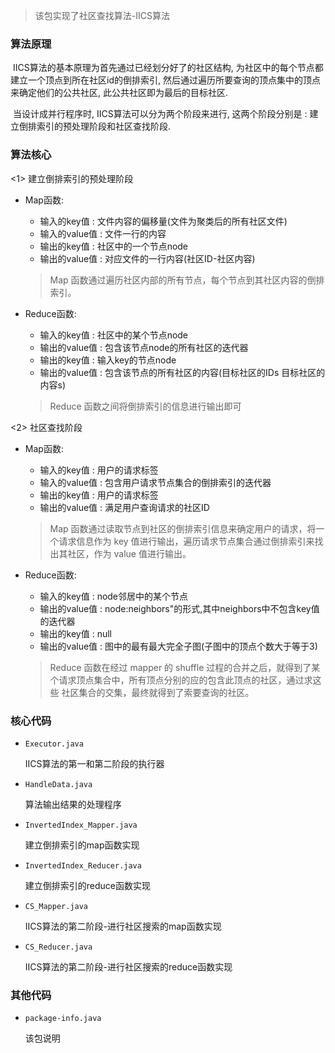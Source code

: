 > 该包实现了社区查找算法-IICS算法

### 算法原理

​	IICS算法的基本原理为首先通过已经划分好了的社区结构, 为社区中的每个节点都建立一个顶点到所在社区id的倒排索引, 然后通过遍历所要查询的顶点集中的顶点来确定他们的公共社区, 此公共社区即为最后的目标社区.

​	当设计成并行程序时, IICS算法可以分为两个阶段来进行, 这两个阶段分别是 : 建立倒排索引的预处理阶段和社区查找阶段.

### 算法核心

<1> 建立倒排索引的预处理阶段

- Map函数:

  - 输入的key值 : 文件内容的偏移量(文件为聚类后的所有社区文件)
  - 输入的value值 : 文件一行的内容
  - 输出的key值 : 社区中的一个节点node
  - 输出的value值 : 对应文件的一行内容(社区ID-社区内容)

  > Map 函数通过遍历社区内部的所有节点，每个节点到其社区内容的倒排索引。

- Reduce函数:

  - 输入的key值 : 社区中的某个节点node
  - 输出的value值 : 包含该节点node的所有社区的迭代器
  - 输出的key值 : 输入key的节点node
  - 输出的value值 : 包含该节点的所有社区的内容(目标社区的IDs 目标社区的内容s)

  > Reduce 函数之间将倒排索引的信息进行输出即可

<2> 社区查找阶段

- Map函数:

  - 输入的key值 : 用户的请求标签
  - 输入的value值 : 包含用户请求节点集合的倒排索引的迭代器
  - 输出的key值 : 用户的请求标签
  - 输出的value值 : 满足用户查询请求的社区ID

  > Map 函数通过读取节点到社区的倒排索引信息来确定用户的请求，将一个请求信息作为 key 值进行输出，遍历请求节点集合通过倒排索引来找
  > 出其社区，作为 value 值进行输出。

- Reduce函数:

  - 输入的key值 : node邻居中的某个节点
  - 输出的value值 : node:neighbors"的形式,其中neighbors中不包含key值的迭代器
  - 输出的key值 : null
  - 输出的value值 : 图中的最有最大完全子图(子图中的顶点个数大于等于3)

  > Reduce 函数在经过 mapper 的 shuffle 过程的合并之后，就得到了某个请求顶点集合中，所有顶点分别的应的包含此顶点的社区，通过求这些
  > 社区集合的交集，最终就得到了索要查询的社区。

### 核心代码

- `Executor.java`

  IICS算法的第一和第二阶段的执行器

- `HandleData.java`

  算法输出结果的处理程序

- `InvertedIndex_Mapper.java`

  建立倒排索引的map函数实现

- `InvertedIndex_Reducer.java`

  建立倒排索引的reduce函数实现

- `CS_Mapper.java`

  IICS算法的第二阶段-进行社区搜索的map函数实现

- `CS_Reducer.java`

  IICS算法的第二阶段-进行社区搜索的reduce函数实现

### 其他代码

- `package-info.java`

  该包说明

